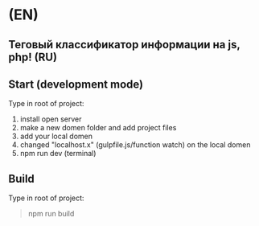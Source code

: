 #  (EN)
## Теговый классификатор информации на js, php! (RU)

## Start (development mode)
Type in root of project:
1. install open server
2. make a new domen folder and add project files
3. add your local domen
4. changed "localhost.x" (gulpfile.js/function watch) on the local domen
5. npm run dev (terminal)

## Build
Type in root of project:
> npm run build
